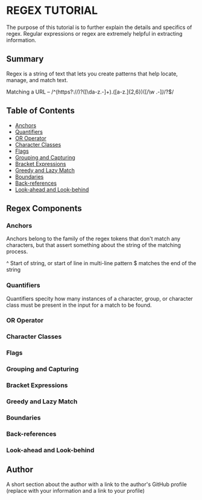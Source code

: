 # REGEX TUTORIAL

The purpose of this tutorial is to further explain the details and specifics of regex. Regular expressions or regex are extremely helpful in extracting information. 
## Summary

Regex is a string of text that lets you create patterns that help locate, manage, and match text.

Matching a URL – /^(https?:\/\/)?([\da-z\.-]+)\.([a-z\.]{2,6})([\/\w \.-]*)*\/?$/



## Table of Contents

- [Anchors](#anchors)
- [Quantifiers](#quantifiers)
- [OR Operator](#or-operator)
- [Character Classes](#character-classes)
- [Flags](#flags)
- [Grouping and Capturing](#grouping-and-capturing)
- [Bracket Expressions](#bracket-expressions)
- [Greedy and Lazy Match](#greedy-and-lazy-match)
- [Boundaries](#boundaries)
- [Back-references](#back-references)
- [Look-ahead and Look-behind](#look-ahead-and-look-behind)

## Regex Components

### Anchors
Anchors belong to the family of the regex tokens that don't match any characters, but that assert something about the string of the matching process.

^ Start of string, or start of line in multi-line pattern
$ matches the end of the string

### Quantifiers
Quantifiers specity how many instances of a character, group, or character class must be present in the input for a match to be found. 


### OR Operator

### Character Classes

### Flags

### Grouping and Capturing

### Bracket Expressions

### Greedy and Lazy Match

### Boundaries

### Back-references

### Look-ahead and Look-behind

## Author

A short section about the author with a link to the author's GitHub profile (replace with your information and a link to your profile)
